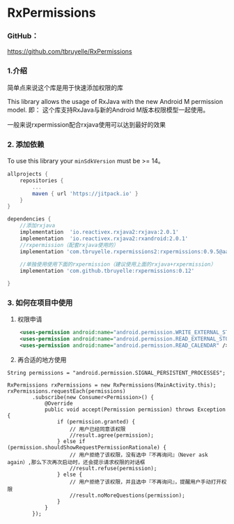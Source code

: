 # RxPermissions

### GitHub：

https://github.com/tbruyelle/RxPermissions

### 1.介绍

简单点来说这个库是用于快速添加权限的库

This library allows the usage of RxJava with the new Android M permission model.
 即：  这个库支持RxJava与新的Android M版本权限模型一起使用。

一般来说rxpermission配合rxjava使用可以达到最好的效果

### 2. 添加依赖

To use this library your `minSdkVersion` must be >= 14。

```groovy
allprojects {
    repositories {
        ...
        maven { url 'https://jitpack.io' }
    }
}

dependencies {
    //添加rxjava
    implementation  'io.reactivex.rxjava2:rxjava:2.0.1'
    implementation  'io.reactivex.rxjava2:rxandroid:2.0.1'
    //rxpermission（配套rxjava使用的）
    implementation 'com.tbruyelle.rxpermissions2:rxpermissions:0.9.5@aar'
	
    //单独使用使用下面的rxpermission（建议使用上面的rxjava+rxpermission）
	implementation 'com.github.tbruyelle:rxpermissions:0.12'

}
```

### 3. 如何在项目中使用

1. 权限申请

```xml
	<uses-permission android:name="android.permission.WRITE_EXTERNAL_STORAGE" />
    <uses-permission android:name="android.permission.READ_EXTERNAL_STORAGE" />
    <uses-permission android:name="android.permission.READ_CALENDAR" />
```

2. 再合适的地方使用

```
String permissions = "android.permission.SIGNAL_PERSISTENT_PROCESSES";

RxPermissions rxPermissions = new RxPermissions(MainActivity.this);
rxPermissions.requestEach(permissions)
        .subscribe(new Consumer<Permission>() {
            @Override
            public void accept(Permission permission) throws Exception {
                if (permission.granted) {
                    // 用户已经同意该权限
                    //result.agree(permission);
                } else if (permission.shouldShowRequestPermissionRationale) {
                    // 用户拒绝了该权限，没有选中『不再询问』（Never ask again）,那么下次再次启动时，还会提示请求权限的对话框
                    //result.refuse(permission);
                } else {
                    // 用户拒绝了该权限，并且选中『不再询问』，提醒用户手动打开权限
                    //result.noMoreQuestions(permission);
                }
            }
        });
```

